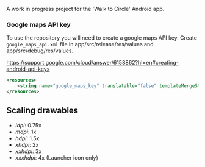 A work in progress project for the 'Walk to Circle' Android app.

### Google maps API key

To use the repository you will need to create a google maps API key. Create `google_maps_api.xml` file in app/src/release/res/values and app/src/debug/res/values.

https://support.google.com/cloud/answer/6158862?hl=en#creating-android-api-keys

```XML
<resources>
    <string name="google_maps_key" translatable="false" templateMergeStrategy="preserve">YOUR KEY</string>
</resources>
```

## Scaling drawables

* *ldpi*: 0.75x
* *mdpi*: 1x
* *hdpi*: 1.5x
* *xhdpi*: 2x
* *xxhdpi*: 3x
* *xxxhdpi*: 4x (Launcher icon only)